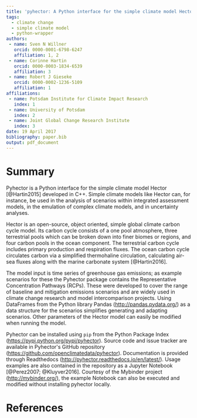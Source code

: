 ```yaml
---
title: 'pyhector: A Python interface for the simple climate model Hector'
tags:
  - climate change
  - simple climate model
  - python-wrapper
authors:
 - name: Sven N Willner
   orcid: 0000-0001-6798-6247
   affiliation: 1, 2
 - name: Corinne Hartin
   orcid: 0000-0003-1834-6539
   affiliation: 3
 - name: Robert J Gieseke
   orcid: 0000-0002-1236-5109
   affiliation: 1
affiliations:
 - name: Potsdam Institute for Climate Impact Research
   index: 1
 - name: University of Potsdam
   index: 2
 - name: Joint Global Change Research Institute
   index: 3
date: 19 April 2017
bibliography: paper.bib
output: pdf_document
---
```


# Summary

Pyhector is a Python interface for the simple climate model Hector [@Hartin2015] developed in C++. Simple climate models like Hector can, for instance, be used in the analysis of scenarios within integrated assessment models, in the emulation of complex climate models, and in uncertainty analyses.

Hector is an open-source, object oriented, simple global climate carbon cycle model. Its carbon cycle consists of a one pool atmosphere, three terrestrial pools which can be broken down into finer biomes or regions, and four carbon pools in the ocean component. The terrestrial carbon cycle includes primary production and respiration fluxes. The ocean carbon cycle circulates carbon via a simplified thermohaline circulation, calculating air-sea fluxes along with the marine carbonate system [@Hartin2016].

The model input is time series of greenhouse gas emissions; as example scenarios for these the Pyhector package contains the Representative Concentration Pathways (RCPs).
These were developed to cover the range of baseline and mitigation emissions scenarios and are widely used in climate change research and model intercomparison projects.
Using DataFrames from the Python library Pandas (<http://pandas.pydata.org/>) as a data structure for the scenarios simplifies generating and adapting scenarios.
Other parameters of the Hector model can easily be modified when running the model.

Pyhector can be installed using `pip` from the Python Package Index (<https://pypi.python.org/pypi/pyhector>).
Source code and issue tracker are available in Pyhector's GitHub repository (<https://github.com/openclimatedata/pyhector>).
Documentation is provided through Readthedocs (<http://pyhector.readthedocs.io/en/latest/>).
Usage examples are also contained in the repository as a Jupyter Notebook [@Perez2007; @Kluyver2016]. Courtesy of the Mybinder project (<http://mybinder.org/>), the example Notebook can also be executed and modified without installing pyhector locally.

# References
